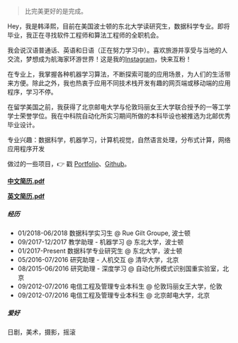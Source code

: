 > 比完美更好的是完成。

Hey，我是韩泽熙，目前在美国波士顿的东北大学读研究生，数据科学专业。即将毕业，我正在寻找软件工程师和算法工程师的全职机会。

我会说汉语普通话、英语和日语（正在努力学习中）。喜欢旅游并享受与当地的人交流，梦想成为航海家环游世界！这是我的[Instagram](https://www.instagram.com/bloomingliam/)，快来互粉！

在专业上，我掌握各种机器学习算法，不断探索可能的应用场景，为人们的生活带来方便。除此之外，我也热衷于应用不同技术栈开发有趣的网页端或移动端的应用程序，学习不停。

在留学美国之前，我获得了北京邮电大学与伦敦玛丽女王大学联合授予的一等工学学士荣誉学位。我在中科院自动化所实习期间所做的本科毕设也被推选为北邮优秀毕业设计。

专业兴趣：数据科学，机器学习，计算机视觉，自然语言处理，分布式计算，网络应用程序开发

做过的一些项目，👉 戳 [Portfolio](/blog/portfolio)、[Github](http://github.com/zexihan)。 

[__中文简历.pdf__](/blog/docs/简历_韩泽熙.pdf)

[__英文简历.pdf__](/blog/docs/Resume_Zexi_Han.pdf)

##### 经历

- 01/2018-06/2018 数据科学实习生 @ Rue Gilt Groupe, 波士顿
- 09/2017-12/2017 教学助理 - 机器学习 @ 东北大学，波士顿
- 01/2017-Present 数据科学专业研究生 @ 东北大学，波士顿
- 05/2016-07/2016 研究助理 - 人机交互 @ 清华大学，北京
- 08/2015-06/2016 研究助理 - 深度学习 @ 自动化所模式识别国重实验室，北京
- 09/2012-07/2016 电信工程及管理专业本科生 @ 伦敦玛丽女王大学，伦敦
- 09/2012-07/2016 电信工程及管理专业本科生 @ 北京邮电大学，北京

##### 爱好

日剧，美术，摄影，摇滚